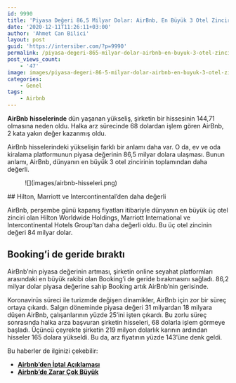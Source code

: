 ```yaml
---
id: 9990
title: 'Piyasa Değeri 86,5 Milyar Dolar: AirBnb, En Büyük 3 Otel Zincirinden Daha Değerli'
date: '2020-12-11T11:26:11+03:00'
author: 'Ahmet Can Bilici'
layout: post
guid: 'https://intersiber.com/?p=9990'
permalink: /piyasa-degeri-865-milyar-dolar-airbnb-en-buyuk-3-otel-zincirinden-daha-degerli/
post_views_count:
    - '47'
image: images/piyasa-degeri-86-5-milyar-dolar-airbnb-en-buyuk-3-otel-zincirinden-daha-degerli.jpg
categories:
    - Genel
tags:
    - Airbnb
---
```


**AirBnb** **hisselerinde** dün yaşanan yükseliş, şirketin bir hissesinin 144,71 olmasına neden oldu. Halka arz sürecinde 68 dolardan işlem gören AirBnb, 2 kata yakın değer kazanmış oldu.

AirBnb hisselerindeki yükselişin farklı bir anlamı daha var. O da, ev ve oda kiralama platformunun piyasa değerinin 86,5 milyar dolara ulaşması. Bunun anlamı, AirBnb, dünyanın en büyük 3 otel zincirinin toplamından daha değerli.

<figure class="wp-block-image size-large">![](images/airbnb-hisseleri.png)</figure>## Hilton, Marriott ve Intercontinental’den daha değerli

AirBnb, perşembe günü kapanış fiyatları itibariyle dünyanın en büyük üç otel zinciri olan Hilton Worldwide Holdings, Marriott International ve Intercontinental Hotels Group’tan daha değerli oldu. Bu üç otel zincinin değeri 84 milyar dolar.

## Booking’i de geride bıraktı

AirBnb’nin piyasa değerinin artması, şirketin online seyahat platformları arasındaki en büyük rakibi olan Booking’i de geride bırakmasını sağladı. 86,2 milyar dolar piyasa değerine sahip Booking artık AirBnb’nin gerisinde.

Koronavirüs süreci ile turizmde değişen dinamikler, AirBnb için zor bir süreç ortaya çıkardı. Salgın döneminde piyasa değeri 31 milyardan 18 milyara düşen AirBnb, çalışanlarının yüzde 25’ini işten çıkardı. Bu zorlu süreç sonrasında halka arza başvuran şirketin hisseleri, 68 dolarla işlem görmeye başladı. Üçüncü çeyrekte şirketin 219 milyon dolarlık karının ardından hisseler 165 dolara yükseldi. Bu da, arz fiyatının yüzde 143’üne denk geldi.

Bu haberler de ilginizi çekebilir:

- **[Airbnb’den İptal Açıklaması](https://intersiber.com/airbnb-iptal-aciklamasi/)**
- **[Airbnb’de Zarar Çok Büyük](https://intersiber.com/airbnbde-zarar-cok-buyuk/)**